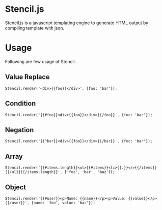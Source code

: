 # Stencil.js
Stencil.js is a javascript templating engine to generate HTML output by compiling template with json.

# Usage
Following are few usage of Stencil. 

## Value Replace
```
Stencil.render('<div>{{foo}}</div>', {foo: 'bar'});
```

## Condition
```
Stencil.render('{{#foo}}<div>{{foo}}</div>{{/foo}}', {foo: 'bar'});
```

## Negation
```
Stencil.render('{{^bar}}<div>{{foo}}</div>{{/bar}}', {foo: 'bar'});
```

## Array
```
Stencil.render('{{#items.length}}<ul>{{#items}}<li>{{.}}</>{{/items}}{{/ul}}{{/items.length}}', ['foo', 'bar', 'baz']);
```

## Object
```
Stencil.render('{{#user}}<p>Name: {{name}}</p><p>Value: {{value}}</p>{{/user}}', {name: 'foo', value: 'bar'});
```
